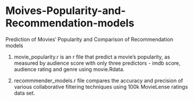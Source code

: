 # Moives-Popularity-and-Recommendation-models
Prediction of Movies’ Popularity and
Comparison of Recommendation models

1) movie_popularity.r is an r file that predict a movie’s
popularity, as measured by audience score with only
three predictors - imdb score, audience rating and
genre using movie.Rdata.

2) recommmender_models.r file compares the
accuracy and precision of various collaborative filtering
techniques using 100k MovieLense ratings data set.
